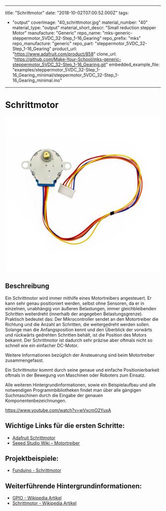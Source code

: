 
---
title: "Schrittmotor"
date: "2018-10-02T07:00:52.000Z"
tags: 
  - "output"
coverImage: "40_schrittmotor.jpg"
material_number: "40"
material_type: "output"
material_short_descr: "Small reduction stepper Motor"
manufacture: "Generic"
repo_name: "mks-generic-steppermotor_5VDC_32-Step_1-16_Gearing"
repo_prefix: "mks"
repo_manufacture: "generic"
repo_part: "steppermotor_5VDC_32-Step_1-16_Gearing"
product_url: "https://www.adafruit.com/product/858"
clone_url: "https://github.com/Make-Your-School/mks-generic-steppermotor_5VDC_32-Step_1-16_Gearing.git"
embedded_example_file: "examples/steppermotor_5VDC_32-Step_1-16_Gearing_minimal/steppermotor_5VDC_32-Step_1-16_Gearing_minimal.ino"
---


# Schrittmotor

![Schrittmotor](40_schrittmotor.jpg)

## Beschreibung
Ein Schrittmotor wird immer mithilfe eines Motortreibers angesteuert. Er kann sehr genau positioniert werden, selbst ohne Sensoren, da er in einzelnen, unabhängig von äußeren Belastungen, immer gleichbleibenden Schritten weiterdreht (innerhalb der angegeben Belastungsgrenze). Praktisch bedeutet das: Der Mikrocontroller sendet an den Motortreiber die Richtung und die Anzahl an Schritten, die weitergedreht werden sollen. Solange man die Anfangsposition kennt und den Überblick der vorwärts und rückwärts gedrehten Schritten behält, ist die Position des Motors bekannt. Der Schrittmotor ist dadurch sehr präzise aber oftmals nicht so schnell wie ein einfacher DC-Motor.

Weitere Informationen bezüglich der Ansteuerung sind beim Motortreiber zusammengefasst.

Ein Schrittmotor kommt durch seine genaue und einfache Positionierbarkeit oftmals in der Bewegung von Maschinen oder Roboters zum Einsatz.

Alle weiteren Hintergrundinformationen, sowie ein Beispielaufbau und alle notwendigen Programmbibliotheken findet man über alle gängigen Suchmaschinen durch die Eingabe der genauen Komponentenbezeichnungen.

<!-- infolist -->

<!-- infolists -->
 

https://www.youtube.com/watch?v=wVxcmO2YuxA

 

## Wichtige Links für die ersten Schritte:

- [Adafruit Schrittmotor](https://www.adafruit.com/product/858)
- [Seeed Studio Wiki – Motortreiber](http://wiki.seeedstudio.com/Grove-I2C_Motor_Driver_V1.3/)

## Projektbeispiele:

- [Funduino - Schrittmotor](https://funduino.de/nr-15-schrittmotor)

## Weiterführende Hintergrundinformationen:

- [GPIO - Wikipedia Artikel](https://de.wikipedia.org/wiki/Allzweckeingabe/-ausgabe)
- [Schrittmotor - Wikipedia Artikel](https://de.wikipedia.org/wiki/Schrittmotor)



